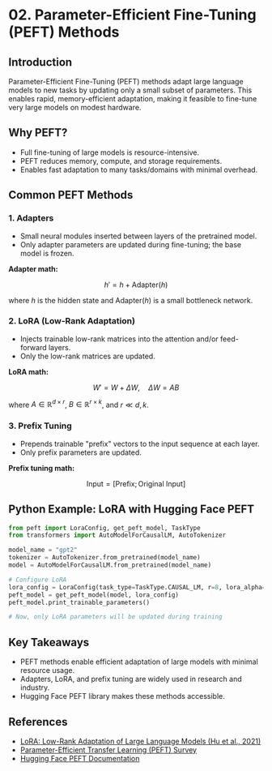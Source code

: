 # 02. Parameter-Efficient Fine-Tuning (PEFT) Methods

## Introduction

Parameter-Efficient Fine-Tuning (PEFT) methods adapt large language models to new tasks by updating only a small subset of parameters. This enables rapid, memory-efficient adaptation, making it feasible to fine-tune very large models on modest hardware.

## Why PEFT?

- Full fine-tuning of large models is resource-intensive.
- PEFT reduces memory, compute, and storage requirements.
- Enables fast adaptation to many tasks/domains with minimal overhead.

## Common PEFT Methods

### 1. Adapters
- Small neural modules inserted between layers of the pretrained model.
- Only adapter parameters are updated during fine-tuning; the base model is frozen.

**Adapter math:**

```math
h' = h + \text{Adapter}(h)
```
where $`h`$ is the hidden state and $`\text{Adapter}(h)`$ is a small bottleneck network.

### 2. LoRA (Low-Rank Adaptation)
- Injects trainable low-rank matrices into the attention and/or feed-forward layers.
- Only the low-rank matrices are updated.

**LoRA math:**

```math
W' = W + \Delta W, \quad \Delta W = AB
```
where $`A \in \mathbb{R}^{d \times r}`$, $`B \in \mathbb{R}^{r \times k}`$, and $`r \ll d, k`$.

### 3. Prefix Tuning
- Prepends trainable "prefix" vectors to the input sequence at each layer.
- Only prefix parameters are updated.

**Prefix tuning math:**

```math
\text{Input} = [\text{Prefix}; \text{Original Input}]
```

## Python Example: LoRA with Hugging Face PEFT

```python
from peft import LoraConfig, get_peft_model, TaskType
from transformers import AutoModelForCausalLM, AutoTokenizer

model_name = "gpt2"
tokenizer = AutoTokenizer.from_pretrained(model_name)
model = AutoModelForCausalLM.from_pretrained(model_name)

# Configure LoRA
lora_config = LoraConfig(task_type=TaskType.CAUSAL_LM, r=8, lora_alpha=16, lora_dropout=0.1)
peft_model = get_peft_model(model, lora_config)
peft_model.print_trainable_parameters()

# Now, only LoRA parameters will be updated during training
```

## Key Takeaways
- PEFT methods enable efficient adaptation of large models with minimal resource usage.
- Adapters, LoRA, and prefix tuning are widely used in research and industry.
- Hugging Face PEFT library makes these methods accessible.

## References
- [LoRA: Low-Rank Adaptation of Large Language Models (Hu et al., 2021)](https://arxiv.org/abs/2106.09685)
- [Parameter-Efficient Transfer Learning (PEFT) Survey](https://arxiv.org/abs/2303.04337)
- [Hugging Face PEFT Documentation](https://huggingface.co/docs/peft/index) 